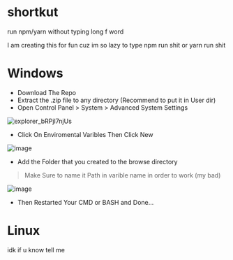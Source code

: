 # shortkut
run npm/yarn without typing long f word

I am creating this for fun cuz im so lazy to type npm run shit or yarn run shit

# Windows  
- Download The Repo  
- Extract the .zip file to any directory (Recommend to put it in User dir)  
- Open Control Panel > System > Advanced System Settings  

![explorer_bRPjI7njUs](https://user-images.githubusercontent.com/53612429/170929778-4d9158c7-4c04-49c6-879f-30f3d31f4d54.gif)  

- Click On Enviromental Varibles Then Click New  

![image](https://user-images.githubusercontent.com/53612429/170930646-758c4812-6ccb-4e54-abc8-1948883856fe.png)  

- Add the Folder that you created to the browse directory  

> Make Sure to name it Path in varible name in order to work (my bad)  


![image](https://user-images.githubusercontent.com/53612429/170931207-d69cf69f-246d-4b3f-b109-644da095f7f7.png)  

- Then Restarted Your CMD or BASH and Done...


# Linux

idk if u know tell me
